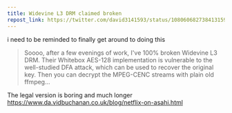 ```yaml
---
title: Widevine L3 DRM claimed broken
repost_link: https://twitter.com/david3141593/status/1080606827384131590
---
```


i need to be reminded to finally get around to doing this

> Soooo, after a few evenings of work, I've 100% broken Widevine L3 DRM. Their Whitebox AES-128 implementation is vulnerable to the well-studied DFA attack, which can be used to recover the original key. Then you can decrypt the MPEG-CENC streams with plain old ffmpeg...

The legal version is boring and much longer https://www.da.vidbuchanan.co.uk/blog/netflix-on-asahi.html
